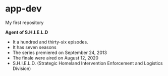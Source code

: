 # app-dev
My first repository
	
 **Agent of S.H.I.E.L.D**
  - It a hundred and thirty-six episodes.
  - It has seven seasons
  - The series premiered on September 24, 2013
  - The finale were aired on August 12, 2020
  - S.H.I.E.L.D. (Strategic Homeland Intervention Enforcement and Logistics Division) 
